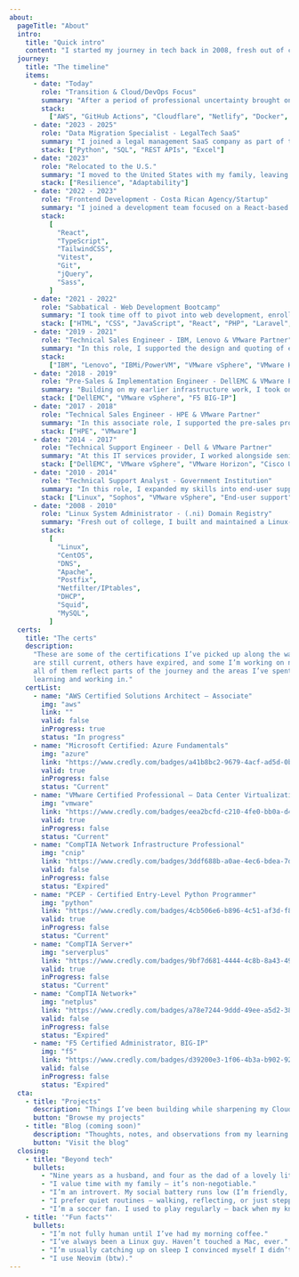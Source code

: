 ```yaml
---
about:
  pageTitle: "About"
  intro:
    title: "Quick intro"
    content: "I started my journey in tech back in 2008, fresh out of college, configuring Linux servers at the domain registry of my country (.ni). It was hands-on, challenging, and laid the foundation for a diverse career spanning a range of technical roles — from systems administration to enterprise virtualization, technical sales, frontend development, and data migrations.\nOver the years I've worn many hats. I’ve worked with technologies like Netfilter/IPTables, Apache, Postfix, VMware, DellEMC, Cisco UCS, F5 Big-IP, React, Tailwind, Python, and more. My hands-on experience includes building infrastructure from scratch, designing, deploying, and supporting virtualization solutions, and creating responsive web apps. After relocating to the US, I began working on data migrations for customers adopting a legal SaaS platform, streamlining their onboarding by leveraging Python scripting, SQL, and API integrations.\nMy goal now? To fully transition into Cloud and DevOps engineering — bringing together years of infrastructure experience, programming knowledge, a drive for continuous learning, and a mindset for automation and scalability."
  journey:
    title: "The timeline"
    items:
      - date: "Today"
        role: "Transition & Cloud/DevOps Focus"
        summary: "After a period of professional uncertainty brought on by circumstances beyond my control, I’ve focused on upskilling and preparing for the next stage of my career. I've been working toward the AWS Solutions Architect Associate certification while reinforcing my knowledge of Git, cloud architecture, and DevOps practices. This time has helped me refocus my long-term goals — aiming to grow into a Cloud or DevOps engineering role where I can bring together my experience in infrastructure, programming, and problem-solving."
        stack:
          ["AWS", "GitHub Actions", "Cloudflare", "Netlify", "Docker", "Python"]
      - date: "2023 - 2025"
        role: "Data Migration Specialist - LegalTech SaaS"
        summary: "I joined a legal management SaaS company as part of the migrations team, helping law firms transition their data from legacy systems into our platform. My role involved engaging with clients to understand their data sources, then transforming their data — whether from Excel, SQL backups, or other formats — into our platform's import templates. I used tools like Excel, SQL, and Python (often assisted by generative AI) to clean, parse, and reshape data for import. I also monitored import jobs, resolved issues, and occasionally used the API to make post-migration updates with custom scripts. Throughout the process, I kept close communication with clients over email and follow-up calls, often stepping in to answer product-related questions when needed."
        stack: ["Python", "SQL", "REST APIs", "Excel"]
      - date: "2023"
        role: "Relocated to the U.S."
        summary: "I moved to the United States with my family, leaving behind an increasingly unstable social and political environment in our home country. Starting over in a new country brought personal and professional challenges — but also opened the door to new opportunities and growth in tech."
        stack: ["Resilience", "Adaptability"]
      - date: "2022 - 2023"
        role: "Frontend Development - Costa Rican Agency/Startup"
        summary: "I joined a development team focused on a React-based SaaS app, contributing new features, UI fixes, and enhancements using React, Redux, Tailwind, and Vitest. I became comfortable working independently — translating Figma designs into pixel-perfect, responsive interfaces — while also supporting my fellow junior developers through pair programming and technical guidance. We used Git for version control and Azure DevOps for ticket tracking and daily standups. I also ramped up quickly on jQuery and SCSS for a separate project, delivering results under a tight timeline. This role helped solidify my frontend fundamentals and my ability to thrive in a fast-paced, collaborative environment."
        stack:
          [
            "React",
            "TypeScript",
            "TailwindCSS",
            "Vitest",
            "Git",
            "jQuery",
            "Sass",
          ]
      - date: "2021 - 2022"
        role: "Sabbatical - Web Development Bootcamp"
        summary: "I took time off to pivot into web development, enrolling in a full-time bootcamp where I learned HTML, CSS, JavaScript, React, Vue, PHP, Laravel, and MySQL. Through hands-on projects, I built everything from responsive layouts based on Figma designs to dynamic content sites powered by public APIs, as well as foundational fullstack apps — like a to-do list and a real-time chat app — using React on the frontend and Laravel on the backend. This experience marked a key shift from infrastructure to software development and laid the foundation for my next chapter in tech."
        stack: ["HTML", "CSS", "JavaScript", "React", "PHP", "Laravel", MySQL]
      - date: "2019 - 2021"
        role: "Technical Sales Engineer - IBM, Lenovo & VMware Partner"
        summary: "In this role, I supported the design and quoting of enterprise solutions built on Lenovo servers, IBM servers and IBM i (AS/400) systems, often collaborating with international teams to tailor configurations for client needs. I also managed VMware licensing for new bids and renewal cycles, acting as the technical point of contact for the sales team. Over two years, I developed a deeper understanding of legacy enterprise systems and licensing workflows, while refining my ability to deliver solutions across distributed teams and platforms."
        stack:
          ["IBM", "Lenovo", "IBMi/PowerVM", "VMware vSphere", "VMware Horizon"]
      - date: "2018 - 2019"
        role: "Pre-Sales & Implementation Engineer - DellEMC & VMware Partner"
        summary: "Building on my earlier infrastructure work, I took on a hybrid role handling both solution design and implementation for DellEMC servers, storage, and VMware environments. I delivered a full-stack virtualization deployment, including DellEMC rack servers, network switches, and centralized SAN storage — from scoping to final delivery. During this time, I earned my second VMware VCP certification (Data Center Virtualization) and became an F5 Certified Administrator while assisting with the setup of Big-IP load balancers. This role sharpened my ability to own projects end-to-end, blending client-facing pre-sales with hands-on engineering."
        stack: ["DellEMC", "VMware vSphere", "F5 BIG-IP"]
      - date: "2017 - 2018"
        role: "Technical Sales Engineer - HPE & VMware Partner"
        summary: "In this associate role, I supported the pre-sales process for HPE servers, storage, and VMware solutions. I worked closely with clients to understand their technical needs, translated them into tailored hardware and licensing proposals, and used HPE’s configurator to design solutions. I also served as the point of contact with HPE and VMware for quoting and licensing. While the company was navigating a challenging period, the role helped me build a strong foundation in solution scoping and technical sales processes."
        stack: ["HPE", "VMware"]
      - date: "2014 - 2017"
        role: "Technical Support Engineer - Dell & VMware Partner"
        summary: "At this IT services provider, I worked alongside senior engineers to deploy Dell servers, storage, backup, and VMware-based virtualization solutions — both in data center and desktop environments. I contributed to POCs for desktop virtualization and Dell backup software, configured Layer 2 Dell switches, and supported full-stack implementations. During this time, I earned certifications in Server+, Network+, VMware Desktop Virtualization, and later became a Cisco UCS Support Specialist as the company expanded into UCS-based data center offerings. I also stepped into pre-sales tasks — configuring hardware on Dell’s quoting platform, supporting technical validations for tenders, and assisting with solution scoping."
        stack: ["DellEMC", "VMware vSphere", "VMware Horizon", "Cisco UCS"]
      - date: "2010 - 2014"
        role: "Technical Support Analyst - Government Institution"
        summary: "In this role, I expanded my skills into end-user support and enterprise infrastructure. I provided hardware and software support for PCs, mobile devices, and small switches, handled user provisioning via Active Directory, and prepped new machines from the ground up. On the infrastructure side, I helped manage a Red Hat-based email server and its Sophos security appliance, and supported the transition from bare metal to a VMware vSphere environment — gaining hands-on experience with virtualization and centralized infrastructure management."
        stack: ["Linux", "Sophos", "VMware vSphere", "End-user support"]
      - date: "2008 - 2010"
        role: "Linux System Administrator - (.ni) Domain Registry"
        summary: "Fresh out of college, I built and maintained a Linux-based hosting infrastructure for the official .ni domain registry. I built a small-scale server farm supporting ~100 websites for local organizations, configuring services like DNS, Apache, Postfix (IMAP), and MySQL powered Joomla sites. I managed edge network access using Netfilter/IPTables for NAT and maintained internal networking via DHCP and Squid. This hands-on role laid the groundwork for my career, giving me early exposure to production systems and end-to-end infrastructure deployment."
        stack:
          [
            "Linux",
            "CentOS",
            "DNS",
            "Apache",
            "Postfix",
            "Netfilter/IPtables",
            "DHCP",
            "Squid",
            "MySQL",
          ]
  certs:
    title: "The certs"
    description:
      "These are some of the certifications I’ve picked up along the way. A few
      are still current, others have expired, and some I’m working on now — but
      all of them reflect parts of the journey and the areas I’ve spent time
      learning and working in."
    certList:
      - name: "AWS Certified Solutions Architect – Associate"
        img: "aws"
        link: ""
        valid: false
        inProgress: true
        status: "In progress"
      - name: "Microsoft Certified: Azure Fundamentals"
        img: "azure"
        link: "https://www.credly.com/badges/a41b8bc2-9679-4acf-ad5d-0ba231b56041/public_url"
        valid: true
        inProgress: false
        status: "Current"
      - name: "VMware Certified Professional – Data Center Virtualization"
        img: "vmware"
        link: "https://www.credly.com/badges/eea2bcfd-c210-4fe0-bb0a-d42c6d3856c7/public_url"
        valid: true
        inProgress: false
        status: "Current"
      - name: "CompTIA Network Infrastructure Professional"
        img: "cnip"
        link: "https://www.credly.com/badges/3ddf688b-a0ae-4ec6-bdea-7db65172fdc0/public_url"
        valid: false
        inProgress: false
        status: "Expired"
      - name: "PCEP - Certified Entry-Level Python Programmer"
        img: "python"
        link: "https://www.credly.com/badges/4cb506e6-b896-4c51-af3d-f8cd9349e001/public_url"
        valid: true
        inProgress: false
        status: "Current"
      - name: "CompTIA Server+"
        img: "serverplus"
        link: "https://www.credly.com/badges/9bf7d681-4444-4c8b-8a43-49d3b6b5d781/public_url"
        valid: true
        inProgress: false
        status: "Current"
      - name: "CompTIA Network+"
        img: "netplus"
        link: "https://www.credly.com/badges/a78e7244-9ddd-49ee-a5d2-38cb0e695723/public_url"
        valid: false
        inProgress: false
        status: "Expired"
      - name: "F5 Certified Administrator, BIG-IP"
        img: "f5"
        link: "https://www.credly.com/badges/d39200e3-1f06-4b3a-b902-92a40a74e727/public_url"
        valid: false
        inProgress: false
        status: "Expired"
  cta:
    - title: "Projects"
      description: "Things I’ve been building while sharpening my Cloud and DevOps skills — small tools, experiments, and scripts that help me automate, learn, or solve something practical."
      button: "Browse my projects"
    - title: "Blog (coming soon)"
      description: "Thoughts, notes, and observations from my learning journey and how I’m bridging infrastructure and code."
      button: "Visit the blog"
  closing:
    - title: "Beyond tech"
      bullets:
        - "Nine years as a husband, and four as the dad of a lovely little girl."
        - "I value time with my family — it’s non-negotiable."
        - "I’m an introvert. My social battery runs low (I’m friendly, I promise)."
        - "I prefer quiet routines — walking, reflecting, or just stepping away from the screen."
        - "I’m a soccer fan. I used to play regularly — back when my knees cooperated."
    - title: '"Fun facts"'
      bullets:
        - "I’m not fully human until I’ve had my morning coffee."
        - "I’ve always been a Linux guy. Haven’t touched a Mac, ever."
        - "I’m usually catching up on sleep I convinced myself I didn’t need. (See first bullet.)"
        - "I use Neovim (btw)."
---
```

